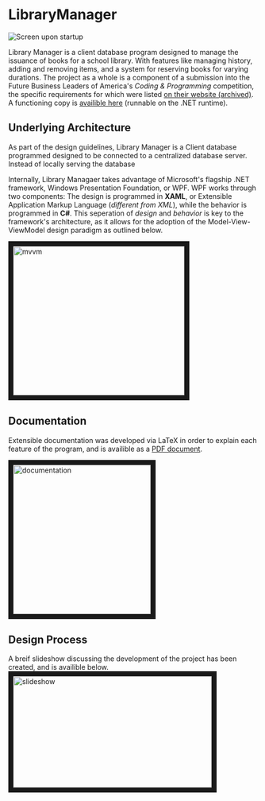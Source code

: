 # LibraryManager

![Screen upon startup](https://i.imgur.com/DcIdyZC.png)

Library Manager is a client database program designed to manage the issuance of books for a school library. With features like managing history, adding and removing items, and a system for reserving books for varying durations. The project as a whole is a component of a submission into the Future Business Leaders of America's *Coding & Programming* competition, the specific requirements for which were listed [on their website (archived)](https://web.archive.org/web/20180217192136im_/http://www.fbla-pbl.org:80/competitive-event/coding-programming/). A functioning copy is [availible here](https://drive.google.com/open?id=1AMA78FJQyUQVBUjYxqNNe8dfbLri5gqG) (runnable on the .NET runtime).

## Underlying Architecture

As part of the design guidelines, Library Manager is a Client database programmed designed to be connected to a centralized database server. Instead of locally serving the database

Internally, Library Managaer takes advantage of Microsoft's flagship .NET framework, Windows Presentation Foundation, or WPF. WPF works through two components: The design is programmed in **XAML**, or Extensible Application Markup Language (*different from XML*), while the behavior is programmed in **C#**. This seperation of *design* and *behavior* is key to the framework's architecture, as it allows for the adoption of the Model-View-ViewModel design paradigm as outlined below.

<img src="https://lh6.googleusercontent.com/Af-v-f6_zS01CwUnSnxriKNEmozAzd7ICQIRI1J_UmQiBbHA5w_V27PAWDLPXB3agclrRC_XtELotvG0LjmEKE9rEOKp4yzd33Se3j_A=s596" alt="mvvm" width="345" height="300" border="10" />

## Documentation

Extensible documentation was developed via LaTeX in order to explain each feature of the program, and is availible as a [PDF document](https://drive.google.com/open?id=1rzvxD1XwVbWNX5nE0kkMXI031g4EwGW_).

<a href="https://drive.google.com/open?id=1rzvxD1XwVbWNX5nE0kkMXI031g4EwGW_" target="_blank"><img src="https://i.imgur.com/NC5QYGQ.png" alt="documentation" width="277" height="300" border="10" /></a>

## Design Process

A breif slideshow discussing the development of the project has been created, and is availible below.
<a href="https://docs.google.com/presentation/d/e/2PACX-1vTGNy98lkIgXEggQ311Q4-lEVoktZXNi6ZJbzeMykYx1stRzgmh1ap6npJRz_zBeCNXJ6MNUN8nVQ-w/pub?start=false&loop=false&delayms=3000" target="_blank"><img src="https://i.imgur.com/7RM6kRB.png" alt="slideshow" width="400" height="224" border="10" /></a>